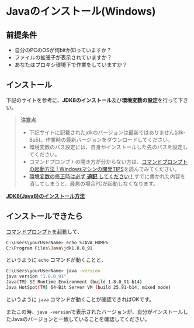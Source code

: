 # Javaのインストール(Windows)

## 前提条件

* 自分のPCのOSが何bitか知っていますか？
* ファイルの拡張子が表示されていますか？
* あなたはプロキシ環境下で作業をしていますか？

## インストール

下記のサイトを参考に、**JDK8のインストール**及び**環境変数の設定**を行って下さい。

> **注意点**
> * 下記サイトに記載されたjdkのバージョンは最新ではありません(jdk-8u5)。作業時の最新バージョンをダウンロードしてください。
> * 環境変数のパス設定には、自身がインストールした先のパスを設定してください。
> * コマンドプロンプトの開き方が分からない方は、[コマンドプロンプトの起動方法 | Windowsマシンの開発TIPS](tipsForWin.md#コマンドプロンプトの起動方法)を読んでみてください。
> * [環境変数の修正時は必ず **追記** してください！](tipsForWin.md#環境変数pathの編集)すでに書かれた内容を消してしまうと、最悪の場合PCが起動しなくなります。

**[JDK8(Java8)のインストール方法](http://javaworld.helpfulness.jp/post-24/)**

## インストールできたら

[コマンドプロンプトを起動](tipsForWin.md#コマンドプロンプトの起動方法)して、

```sh
C:\Users\yourUserName> echo %JAVA_HOME%
C:\Program Files\Java\jdk1.8.0_91
```
というように `echo` コマンドが動くことと、
```sh
C:\Users\yourUserName> java -version
java version "1.8.0_91"
Java(TM) SE Runtime Environment (build 1.8.0_91-b14)
Java HotSpot(TM) 64-Bit Server VM (build 25.91-b14, mixed mode)
```
というように `java` コマンドが動くことが確認できればOKです。

またこの時、`java -version`で表示されたバージョンが、自分がインストールしたJavaのバージョンと一致していることを確認してください。
